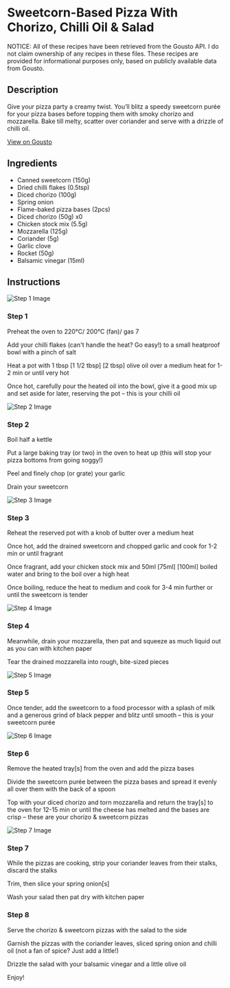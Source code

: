 # Sweetcorn-Based Pizza With Chorizo, Chilli Oil & Salad

NOTICE: All of these recipes have been retrieved from the Gousto API. I do not claim ownership of any recipes in these files. These recipes are provided for informational purposes only, based on publicly available data from Gousto.

## Description

Give your pizza party a creamy twist. You’ll blitz a speedy sweetcorn purée for your pizza bases before topping them with smoky chorizo and mozzarella. Bake till melty, scatter over coriander and serve with a drizzle of chilli oil.

[View on Gousto](https://www.gousto.co.uk/recipes/cookbook/chorizo-sweetcorn-pizza-with-chilli-oil-rocket-salad)

## Ingredients

- Canned sweetcorn (150g)
- Dried chilli flakes (0.5tsp)
- Diced chorizo (100g)
- Spring onion
- Flame-baked pizza bases (2pcs)
- Diced chorizo (50g) x0
- Chicken stock mix (5.5g)
- Mozzarella (125g)
- Coriander (5g)
- Garlic clove
- Rocket (50g)
- Balsamic vinegar (15ml)

## Instructions

![Step 1 Image](https://production-media.gousto.co.uk/cms/recipe-step-image/step-1-1680018300218-x200.jpg)

### Step 1

Preheat the oven to 220°C/ 200°C (fan)/ gas 7

Add your chilli flakes (can't handle the heat? Go easy!) to a small heatproof bowl with a pinch of salt

Heat a pot with 1 tbsp <span class="text-purple">[1 1/2 tbsp]</span> <span class="text-danger">[2 tbsp] </span>olive oil over a medium heat for 1-2 min or until very hot

Once hot, carefully pour the heated oil into the bowl, give it a good mix up and set aside for later, reserving the pot – this is your chilli oil

![Step 2 Image](https://production-media.gousto.co.uk/cms/recipe-step-image/step-2-1680018316940-x200.jpg)

### Step 2

Boil half a kettle

Put a large baking tray (or two) in the oven to heat up (this will stop your pizza bottoms from going soggy!)

Peel and finely chop (or grate) your garlic

Drain your sweetcorn

![Step 3 Image](https://production-media.gousto.co.uk/cms/recipe-step-image/step-3-1680018325898-x200.jpg)

### Step 3

Reheat the reserved pot with a knob of butter over a medium heat

Once hot, add the drained sweetcorn and chopped garlic and cook for 1-2 min or until fragrant

Once fragrant, add your chicken stock mix and 50ml <span class="text-purple">[75ml]</span> <span class="text-danger">[100ml]</span> boiled water and bring to the boil over a high heat

Once boiling, reduce the heat to medium and cook for 3-4 min further or until the sweetcorn is tender

![Step 4 Image](https://production-media.gousto.co.uk/cms/recipe-step-image/step-4-1680018333724-x200.jpg)

### Step 4

Meanwhile, drain your mozzarella, then pat and squeeze as much liquid out as you can with kitchen paper

Tear the drained mozzarella into rough, bite-sized pieces

![Step 5 Image](https://production-media.gousto.co.uk/cms/recipe-step-image/step-5-1680018393972-x200.jpg)

### Step 5

Once tender, add the sweetcorn to a food processor with a splash of milk and a generous grind of black pepper and blitz until smooth – this is your sweetcorn purée

![Step 6 Image](https://production-media.gousto.co.uk/cms/recipe-step-image/step-6-1680018404878-x200.jpg)

### Step 6

Remove the heated tray[s] from the oven and add the pizza bases

Divide the sweetcorn purée between the pizza bases and spread it evenly all over them with the back of a spoon

Top with your diced chorizo and torn mozzarella and return the tray[s] to the oven for 12-15 min or until the cheese has melted and the bases are crisp – these are your chorizo & sweetcorn pizzas

![Step 7 Image](https://production-media.gousto.co.uk/cms/recipe-step-image/step-7-1680018413094-x200.jpg)

### Step 7

While the pizzas are cooking, strip your coriander leaves from their stalks, discard the stalks

Trim, then slice your spring onion[s]

Wash your salad then pat dry with kitchen paper

### Step 8

Serve the chorizo & sweetcorn pizzas with the salad to the side

Garnish the pizzas with the coriander leaves, sliced spring onion and chilli oil (not a fan of spice? Just add a little!)

Drizzle the salad with your balsamic vinegar and a little olive oil

Enjoy!

